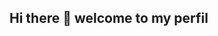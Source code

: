 ## Hi there 👋 welcome to my perfil 

<!-- -meu nome é Thais e eu estou estudando o Alura
- amo gatos e cachorros
- estou apenas usando o GitHub para estudo 

-->
